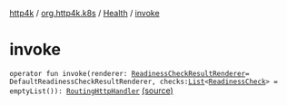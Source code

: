 [http4k](../../index.md) / [org.http4k.k8s](../index.md) / [Health](index.md) / [invoke](./invoke.md)

# invoke

`operator fun invoke(renderer: `[`ReadinessCheckResultRenderer`](../-readiness-check-result-renderer/index.md)` = DefaultReadinessCheckResultRenderer, checks: `[`List`](https://kotlinlang.org/api/latest/jvm/stdlib/kotlin.collections/-list/index.html)`<`[`ReadinessCheck`](../-readiness-check.md)`> = emptyList()): `[`RoutingHttpHandler`](../../org.http4k.routing/-routing-http-handler/index.md) [(source)](https://github.com/http4k/http4k/blob/master/http4k-k8s/src/main/kotlin/org/http4k/k8s/Health.kt#L17)